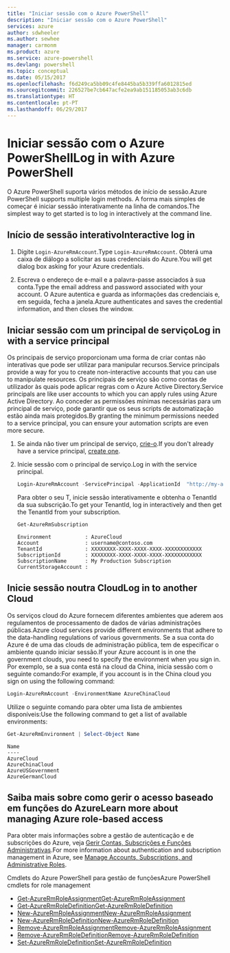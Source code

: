 ```yaml
---
title: "Iniciar sessão com o Azure PowerShell"
description: "Iniciar sessão com o Azure PowerShell"
services: azure
author: sdwheeler
ms.author: sewhee
manager: carmonm
ms.product: azure
ms.service: azure-powershell
ms.devlang: powershell
ms.topic: conceptual
ms.date: 05/15/2017
ms.openlocfilehash: f6d249ca5bb09c4fe8445ba5b339ffa6012815ed
ms.sourcegitcommit: 226527be7cb647acfe2ea9ab151185053ab3c6db
ms.translationtype: HT
ms.contentlocale: pt-PT
ms.lasthandoff: 06/29/2017
---
```

# <a name="log-in-with-azure-powershell"></a><span data-ttu-id="91690-103">Iniciar sessão com o Azure PowerShell</span><span class="sxs-lookup"><span data-stu-id="91690-103">Log in with Azure PowerShell</span></span>

<span data-ttu-id="91690-104">O Azure PowerShell suporta vários métodos de início de sessão.</span><span class="sxs-lookup"><span data-stu-id="91690-104">Azure PowerShell supports multiple login methods.</span></span> <span data-ttu-id="91690-105">A forma mais simples de começar é iniciar sessão interativamente na linha de comandos.</span><span class="sxs-lookup"><span data-stu-id="91690-105">The simplest way to get started is to log in interactively at the command line.</span></span>

## <a name="interactive-log-in"></a><span data-ttu-id="91690-106">Início de sessão interativo</span><span class="sxs-lookup"><span data-stu-id="91690-106">Interactive log in</span></span>

1. <span data-ttu-id="91690-107">Digite `Login-AzureRmAccount`.</span><span class="sxs-lookup"><span data-stu-id="91690-107">Type `Login-AzureRmAccount`.</span></span> <span data-ttu-id="91690-108">Obterá uma caixa de diálogo a solicitar as suas credenciais do Azure.</span><span class="sxs-lookup"><span data-stu-id="91690-108">You will get dialog box asking for your Azure credentials.</span></span>

2. <span data-ttu-id="91690-109">Escreva o endereço de e-mail e a palavra-passe associados à sua conta.</span><span class="sxs-lookup"><span data-stu-id="91690-109">Type the email address and password associated with your account.</span></span> <span data-ttu-id="91690-110">O Azure autentica e guarda as informações das credenciais e, em seguida, fecha a janela.</span><span class="sxs-lookup"><span data-stu-id="91690-110">Azure authenticates and saves the credential information, and then closes the window.</span></span>

## <a name="log-in-with-a-service-principal"></a><span data-ttu-id="91690-111">Iniciar sessão com um principal de serviço</span><span class="sxs-lookup"><span data-stu-id="91690-111">Log in with a service principal</span></span>

<span data-ttu-id="91690-112">Os principais de serviço proporcionam uma forma de criar contas não interativas que pode ser utilizar para manipular recursos.</span><span class="sxs-lookup"><span data-stu-id="91690-112">Service principals provide a way for you to create non-interactive accounts that you can use to manipulate resources.</span></span> <span data-ttu-id="91690-113">Os principais de serviço são como contas de utilizador às quais pode aplicar regras com o Azure Active Directory.</span><span class="sxs-lookup"><span data-stu-id="91690-113">Service principals are like user accounts to which you can apply rules using Azure Active Directory.</span></span> <span data-ttu-id="91690-114">Ao conceder as permissões mínimas necessárias para um principal de serviço, pode garantir que os seus scripts de automatização estão ainda mais protegidos.</span><span class="sxs-lookup"><span data-stu-id="91690-114">By granting the minimum permissions needed to a service principal, you can ensure your automation scripts are even more secure.</span></span>

1. <span data-ttu-id="91690-115">Se ainda não tiver um principal de serviço, [crie-o](create-azure-service-principal-azureps.md).</span><span class="sxs-lookup"><span data-stu-id="91690-115">If you don't already have a service principal, [create one](create-azure-service-principal-azureps.md).</span></span>

2. <span data-ttu-id="91690-116">Inicie sessão com o principal de serviço.</span><span class="sxs-lookup"><span data-stu-id="91690-116">Log in with the service principal.</span></span>

    ```powershell
    Login-AzureRmAccount -ServicePrincipal -ApplicationId  "http://my-app" -Credential $pscredential -TenantId $tenantid
    ```

    <span data-ttu-id="91690-117">Para obter o seu T, inicie sessão interativamente e obtenha o TenantId da sua subscrição.</span><span class="sxs-lookup"><span data-stu-id="91690-117">To get your TenantId, log in interactively and then get the TenantId from your subscription.</span></span>

    ```powershell
    Get-AzureRmSubscription
    ```

    ```
    Environment           : AzureCloud
    Account               : username@contoso.com
    TenantId              : XXXXXXXX-XXXX-XXXX-XXXX-XXXXXXXXXXXX
    SubscriptionId        : XXXXXXXX-XXXX-XXXX-XXXX-XXXXXXXXXXXX
    SubscriptionName      : My Production Subscription
    CurrentStorageAccount :
    ```

## <a name="log-in-to-another-cloud"></a><span data-ttu-id="91690-118">Inicie sessão noutra Cloud</span><span class="sxs-lookup"><span data-stu-id="91690-118">Log in to another Cloud</span></span>

<span data-ttu-id="91690-119">Os serviços cloud do Azure fornecem diferentes ambientes que aderem aos regulamentos de processamento de dados de várias administrações públicas.</span><span class="sxs-lookup"><span data-stu-id="91690-119">Azure cloud services provide different environments that adhere to the data-handling regulations of various governments.</span></span> <span data-ttu-id="91690-120">Se a sua conta do Azure é de uma das clouds de administração pública, tem de especificar o ambiente quando iniciar sessão.</span><span class="sxs-lookup"><span data-stu-id="91690-120">If your Azure account is in one the government clouds, you need to specify the environment when you sign in.</span></span> <span data-ttu-id="91690-121">Por exemplo, se a sua conta está na cloud da China, inicia sessão com o seguinte comando:</span><span class="sxs-lookup"><span data-stu-id="91690-121">For example, if you account is in the China cloud you sign on using the following command:</span></span>

```powershell
Login-AzureRmAccount -EnvironmentName AzureChinaCloud
```

<span data-ttu-id="91690-122">Utilize o seguinte comando para obter uma lista de ambientes disponíveis:</span><span class="sxs-lookup"><span data-stu-id="91690-122">Use the following command to get a list of available environments:</span></span>

```powershell
Get-AzureRmEnvironment | Select-Object Name
```

```
Name
----
AzureCloud
AzureChinaCloud
AzureUSGovernment
AzureGermanCloud
```

## <a name="learn-more-about-managing-azure-role-based-access"></a><span data-ttu-id="91690-123">Saiba mais sobre como gerir o acesso baseado em funções do Azure</span><span class="sxs-lookup"><span data-stu-id="91690-123">Learn more about managing Azure role-based access</span></span>

<span data-ttu-id="91690-124">Para obter mais informações sobre a gestão de autenticação e de subscrições do Azure, veja [Gerir Contas, Subscrições e Funções Administrativas](/azure/active-directory/role-based-access-control-configure).</span><span class="sxs-lookup"><span data-stu-id="91690-124">For more information about authentication and subscription management in Azure, see [Manage Accounts, Subscriptions, and Administrative Roles](/azure/active-directory/role-based-access-control-configure).</span></span>

<span data-ttu-id="91690-125">Cmdlets do Azure PowerShell para gestão de funções</span><span class="sxs-lookup"><span data-stu-id="91690-125">Azure PowerShell cmdlets for role management</span></span>

* [<span data-ttu-id="91690-126">Get-AzureRmRoleAssignment</span><span class="sxs-lookup"><span data-stu-id="91690-126">Get-AzureRmRoleAssignment</span></span>](/powershell/module/AzureRM.Resources/Get-AzureRmRoleAssignment)
* [<span data-ttu-id="91690-127">Get-AzureRmRoleDefinition</span><span class="sxs-lookup"><span data-stu-id="91690-127">Get-AzureRmRoleDefinition</span></span>](/powershell/module/AzureRM.Resources/Get-AzureRmRoleDefinition)
* [<span data-ttu-id="91690-128">New-AzureRmRoleAssignment</span><span class="sxs-lookup"><span data-stu-id="91690-128">New-AzureRmRoleAssignment</span></span>](/powershell/module/AzureRM.Resources/New-AzureRmRoleAssignment)
* [<span data-ttu-id="91690-129">New-AzureRmRoleDefinition</span><span class="sxs-lookup"><span data-stu-id="91690-129">New-AzureRmRoleDefinition</span></span>](/powershell/module/AzureRM.Resources/New-AzureRmRoleDefinition)
* [<span data-ttu-id="91690-130">Remove-AzureRmRoleAssignment</span><span class="sxs-lookup"><span data-stu-id="91690-130">Remove-AzureRmRoleAssignment</span></span>](/powershell/module/AzureRM.Resources/Remove-AzureRmRoleAssignment)
* [<span data-ttu-id="91690-131">Remove-AzureRmRoleDefinition</span><span class="sxs-lookup"><span data-stu-id="91690-131">Remove-AzureRmRoleDefinition</span></span>](/powershell/module/AzureRM.Resources/Remove-AzureRmRoleDefinition)
* [<span data-ttu-id="91690-132">Set-AzureRmRoleDefinition</span><span class="sxs-lookup"><span data-stu-id="91690-132">Set-AzureRmRoleDefinition</span></span>](/powershell/moduel/AzureRM.Resources/Set-AzureRmRoleDefinition)
